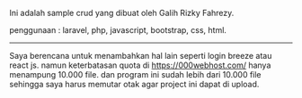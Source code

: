 Ini adalah sample crud yang dibuat oleh Galih Rizky Fahrezy.

penggunaan : laravel, php, javascript, bootstrap, css, html.

-------------------------------------------------------------

Saya berencana untuk menambahkan hal lain seperti login breeze atau react js. namun keterbatasan quota di https://000webhost.com/ hanya menampung 10.000 file. dan program ini sudah lebih dari 10.000 file sehingga saya harus memutar otak agar project ini dapat di upload.
